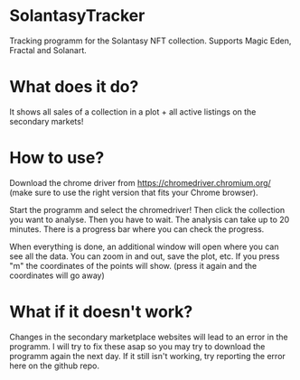 # SolantasyTracker
Tracking programm for the Solantasy NFT collection. Supports Magic Eden, Fractal and Solanart. 


# What does it do?
It shows all sales of a collection in a plot + all active listings on the secondary markets!

# How to use?
Download the chrome driver from https://chromedriver.chromium.org/ (make sure to use the right version that fits your Chrome browser).

Start the programm and select the chromedriver! Then click the collection you want to analyse. 
Then you have to wait. The analysis can take up to 20 minutes. There is a progress bar where you can check the progress.

When everything is done, an additional window will open where you can see all the data. You can zoom in and out, save the plot, etc.
If you press "m" the coordinates of the points will show. (press it again and the coordinates will go away)

# What if it doesn't work?
Changes in the secondary marketplace websites will lead to an error in the programm. I will try to fix these asap so you may try to download the programm again the next day.
If it still isn't working, try reporting the error here on the github repo.
